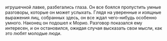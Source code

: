 игрушечной лавке, разбегались глаза. Он все боялся пропустить умные разговоры, которые он может услыхать. Глядя на уверенные и изящные выражения лиц, собранных здесь, он все ждал чего-нибудь особенно умного. Наконец он подошел к Морио. Разговор показался ему интересен, и он остановился, ожидая случая высказать свои мысли, как это любят молодые люди.

</div>

<div class="section">

